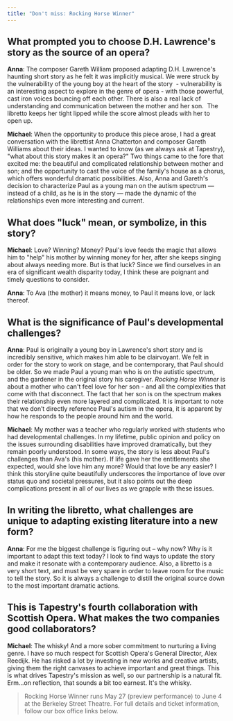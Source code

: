 ```yaml
---
title: "Don't miss: Rocking Horse Winner"
---
```


## What prompted you to choose D.H. Lawrence's story as the source of an opera? 

**Anna**: The composer Gareth William proposed adapting D.H. Lawrence's haunting short story as he felt it was implicitly musical. We were struck by the vulnerability of the young boy at the heart of the story  - vulnerability is an interesting aspect to explore in the genre of opera - with those powerful, cast iron voices bouncing off each other. There is also a real lack of understanding and communication between the mother and her son.  The libretto keeps her tight lipped while the score almost pleads with her to open up.

**Michael**: When the opportunity to produce this piece arose, I had a great conversation with the librettist Anna Chatterton and composer Gareth Williams about their ideas. I wanted to know (as we always ask at Tapestry), "what about this story makes it an opera?" Two things came to the fore that excited me: the beautiful and complicated relationship between mother and son; and the opportunity to cast the voice of the family's house as a chorus, which offers wonderful dramatic possibilities. Also, Anna and Gareth's decision to characterize Paul as a young man on the autism spectrum — instead of a child, as he is in the story — made the dynamic of the relationships even more interesting and current.

## What does "luck" mean, or symbolize, in this story? 

**Michael**: Love? Winning? Money? Paul's love feeds the magic that allows him to "help" his mother by winning money for her, after she keeps singing about always needing more. But is that luck? Since we find ourselves in an era of significant wealth disparity today, I think these are poignant and timely questions to consider.

**Anna**: To Ava (the mother) it means money, to Paul it means love, or lack thereof.

## What is the significance of Paul's developmental challenges? 

**Anna**: Paul is originally a young boy in Lawrence's short story and is incredibly sensitive, which makes him able to be clairvoyant. We felt in order for the story to work on stage, and be contemporary, that Paul should be older. So we made Paul a young man who is on the autistic spectrum, and the gardener in the original story his caregiver. *Rocking Horse Winner* is about a mother who can't feel love for her son - and all the complexities that come with that disconnect. The fact that her son is on the spectrum makes their relationship even more layered and complicated. It is important to note that we don’t directly reference Paul's autism in the opera, it is apparent by how he responds to the people around him and the world. 

**Michael**: My mother was a teacher who regularly worked with students who had developmental challenges. In my lifetime, public opinion and policy on the issues surrounding disabilities have improved dramatically, but they remain poorly understood. In some ways, the story is less about Paul's challenges than Ava's (his mother). If life gave her the entitlements she expected, would she love him any more? Would that love be any easier? I think this storyline quite beautifully underscores the importance of love over status quo and societal pressures, but it also points out the deep complications present in all of our lives as we grapple with these issues.

## In writing the libretto, what challenges are unique to adapting existing literature into a new form?

**Anna**: For me the biggest challenge is figuring out – why now? Why is it important to adapt this text today? I look to find ways to update the story and make it resonate with a contemporary audience. Also, a libretto is a very short text, and must be very spare in order to leave room for the music to tell the story. So it is always a challenge to distill the original source down to the most important dramatic actions.

## This is Tapestry's fourth collaboration with Scottish Opera. What makes the two companies good collaborators?

**Michael**: The whisky! And a more sober commitment to nurturing a living genre.  I have so much respect for Scottish Opera's General Director, Alex Reedijk. He has risked a lot by investing in new works and creative artists, giving them the right canvases to achieve important and great things. This is what drives Tapestry's mission as well, so our partnership is a natural fit. Erm…on reflection, that sounds a bit too earnest. It's the whisky.

>Rocking Horse Winner runs May 27 (preview performance) to June 4 at the Berkeley Street Theatre. For full details and ticket information, follow our box office links below.
